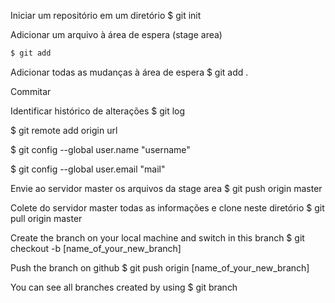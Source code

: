  Iniciar um repositório em um diretório
$ git init
 
 Adicionar um arquivo à área de espera (stage area)
```bash
$ git add
``` 
 Adicionar todas as mudanças à área de espera
 $ git add .
 
 Commitar

 Identificar histórico de alterações
$ git log

$ git remote add origin url

$ git config --global user.name "username" 

$ git config --global user.email "mail" 

 Envie ao servidor master os arquivos da stage area 
$ git push origin master

 Colete do servidor master todas as informações e clone neste diretório
$ git pull origin master 


 Create the branch on your local machine and switch in this branch
$ git checkout -b [name_of_your_new_branch]

 Push the branch on github
$ git push origin [name_of_your_new_branch]

 You can see all branches created by using
$ git branch

